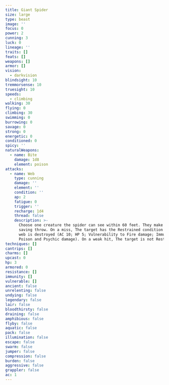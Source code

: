 ```yaml
---
title: Giant Spider
size: large
type: beast
image: ''
focus: 0
power: 2
cunning: 3
luck: 0
lineage: ''
traits: []
feats: []
weapons: []
armor: []
vision:
  - darkvision
blindsight: 10
tremmorsense: 10
truesight: 10
speeds:
  - climbing
walking: 30
flying: 0
climbing: 30
swimming: 0
burrowing: 0
savage: 0
strong: 0
energetic: 0
conditioned: 0
spicy: ''
naturalWeapons:
  - name: Bite
    damage: 1d8
    element: poison
attacks:
  - name: Web
    type: cunning
    damage: ''
    element: ''
    condition: ''
    ap: 2
    fatigue: 0
    trigger: ''
    recharge: 1d4
    thread: false
    description: >-
      Choose one creature the spider can see within 60 feet. They make a cunning
      saving throw. On a miss, The target has the Restrained condition until the
      web is destroyed (AC 10; HP 5; Vulnerability to Fire damage; Immunity to
      Poison and Psychic damage). On a weak hit, The target is not Restrained.
techniques: []
cantrips: []
charms: []
upcast: 0
hp: 3
armored: 0
resistance: []
immunity: []
vulnerable: []
ancient: false
unrelenting: false
undying: false
legendary: false
lair: false
bloodthirsty: false
draining: false
amphibious: false
flyby: false
aquatic: false
pack: false
illumination: false
escape: false
swarm: false
jumper: false
compression: false
burden: false
aggressive: false
grappler: false
ac: 1
---
```


